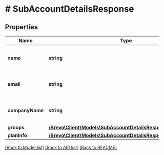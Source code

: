 # # SubAccountDetailsResponse

## Properties

Name | Type | Description | Notes
------------ | ------------- | ------------- | -------------
**name** | **string** | Name of the sub-account user | [optional]
**email** | **string** | Email id of the sub-account organization | [optional]
**companyName** | **string** | Sub-account company name | [optional]
**groups** | [**\Brevo\Client\Models\SubAccountDetailsResponseGroupsInner[]**](SubAccountDetailsResponseGroupsInner.md) |  | [optional]
**planInfo** | [**\Brevo\Client\Models\SubAccountDetailsResponsePlanInfo**](SubAccountDetailsResponsePlanInfo.md) |  | [optional]

[[Back to Model list]](../../README.md#models) [[Back to API list]](../../README.md#endpoints) [[Back to README]](../../README.md)
